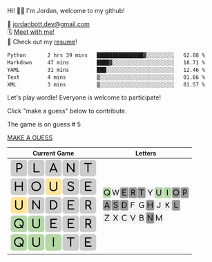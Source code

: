 
Hi! 👋🏼 I'm Jordan, welcome to my github!

📨 jordanbott.dev@gmail.com <br/>
🗓️ [Meet with me!](https://calendly.com/jordanbott-dev/30min?back=1&month=2024-02) <br/>
📝 Check out my <a href="./Jordan%20Bott%20Resume.pdf" target="_blank">resume</a>! <br/>


<!--START_SECTION:waka-->

```txt
Python       2 hrs 39 mins   ███████████████▓░░░░░░░░░   62.88 %
Markdown     47 mins         ████▓░░░░░░░░░░░░░░░░░░░░   18.71 %
YAML         31 mins         ███░░░░░░░░░░░░░░░░░░░░░░   12.46 %
Text         4 mins          ▒░░░░░░░░░░░░░░░░░░░░░░░░   01.66 %
XML          3 mins          ▒░░░░░░░░░░░░░░░░░░░░░░░░   01.57 %
```

<!--END_SECTION:waka-->

Let's play wordle! Everyone is welcome to participate!

Click "make a guess" below to contribute.

The game is on guess # 5

[MAKE A GUESS](https://github.com/jordan-bott/jordan-bott/issues/new?assignees=&labels=&projects=&template=wordle_guess.md&title=wordleguess%7C%5BPUT+5+LETTER+WORD+HERE%5D)

| Current Game | Letters |
| ------------ | ------- |
| <img src="./wordle/tiles/grey/P.svg" width="40" /><img src="./wordle/tiles/grey/L.svg" width="40" /><img src="./wordle/tiles/grey/A.svg" width="40" /><img src="./wordle/tiles/grey/N.svg" width="40" /><img src="./wordle/tiles/grey/T.svg" width="40" /><br/><img src="./wordle/tiles/grey/H.svg" width="40" /><img src="./wordle/tiles/grey/O.svg" width="40" /><img src="./wordle/tiles/yellow/U.svg" width="40" /><img src="./wordle/tiles/grey/S.svg" width="40" /><img src="./wordle/tiles/grey/E.svg" width="40" /><br/><img src="./wordle/tiles/yellow/U.svg" width="40" /><img src="./wordle/tiles/grey/N.svg" width="40" /><img src="./wordle/tiles/grey/D.svg" width="40" /><img src="./wordle/tiles/grey/E.svg" width="40" /><img src="./wordle/tiles/grey/R.svg" width="40" /><br/><img src="./wordle/tiles/green/Q.svg" width="40" /><img src="./wordle/tiles/green/U.svg" width="40" /><img src="./wordle/tiles/grey/E.svg" width="40" /><img src="./wordle/tiles/grey/E.svg" width="40" /><img src="./wordle/tiles/grey/R.svg" width="40" /><br/><img src="./wordle/tiles/green/Q.svg" width="40" /><img src="./wordle/tiles/green/U.svg" width="40" /><img src="./wordle/tiles/green/I.svg" width="40" /><img src="./wordle/tiles/grey/T.svg" width="40" /><img src="./wordle/tiles/grey/E.svg" width="40" /><br/> | <img src="./wordle/letters/green/Q.svg" width="20" /><img src="./wordle/letters/white/W.svg" width="20" /><img src="./wordle/letters/grey/E.svg" width="20" /><img src="./wordle/letters/grey/R.svg" width="20" /><img src="./wordle/letters/grey/T.svg" width="20" /><img src="./wordle/letters/white/Y.svg" width="20" /><img src="./wordle/letters/green/U.svg" width="20" /><img src="./wordle/letters/green/I.svg" width="20" /><img src="./wordle/letters/grey/O.svg" width="20" /><img src="./wordle/letters/grey/P.svg" width="20" /><br /><img src="./wordle/letters/grey/A.svg" width="20" /><img src="./wordle/letters/grey/S.svg" width="20" /><img src="./wordle/letters/grey/D.svg" width="20" /><img src="./wordle/letters/white/F.svg" width="20" /><img src="./wordle/letters/white/G.svg" width="20" /><img src="./wordle/letters/grey/H.svg" width="20" /><img src="./wordle/letters/white/J.svg" width="20" /><img src="./wordle/letters/white/K.svg" width="20" /><img src="./wordle/letters/grey/L.svg" width="20" /><br /><img src="./wordle/letters/white/Z.svg" width="20" /><img src="./wordle/letters/white/X.svg" width="20" /><img src="./wordle/letters/white/C.svg" width="20" /><img src="./wordle/letters/white/V.svg" width="20" /><img src="./wordle/letters/white/B.svg" width="20" /><img src="./wordle/letters/grey/N.svg" width="20" /><img src="./wordle/letters/white/M.svg" width="20" /> |

